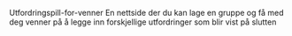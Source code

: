 Utfordringspill-for-venner
En nettside der du kan lage en gruppe og få med deg venner på å legge inn forskjellige utfordringer som blir vist på slutten


